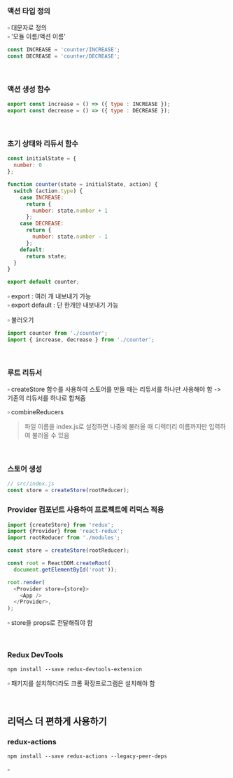 ### 액션 타입 정의    
▫ 대문자로 정의     
▫ '모듈 이름/액션 이름' 

``` js
const INCREASE = 'counter/INCREASE';
const DECREASE = 'counter/DECREASE';
```

<br>

### 액션 생성 함수    

``` js
export const increase = () => ({ type : INCREASE });
export const decrease = () => ({ type : DECREASE });
```

<br>

### 초기 상태와 리듀서 함수
``` js
const initialState = {
  number: 0
};
```

``` js
function counter(state = initialState, action) {
  switch (action.type) {
    case INCREASE:
      return {
        number: state.number + 1
      };
    case DECREASE:
      return {
        number: state.number - 1
      };
    default:
      return state;
  }
}

export default counter;
```

▫ export : 여러 개 내보내기 가능    
▫ export default : 단 한개만 내보내기 가능    

▫ 불러오기

``` js
import counter from './counter';
import { increase, decrease } from './counter';
```


<br>

### 루트 리듀서
▫ createStore 함수를 사용하여 스토어를 만들 때는 리듀서를 하나만 사용해야 함 -> 기존의 리듀서를 하나로 합쳐줌   

▫ combineReducers   

> 파일 이름을 index.js로 설정하면 나중에 불러올 때 디렉터리 이름까지만 입력하여 불러올 수 있음

<br>

### 스토어 생성

``` js
// src/index.js
const store = createStore(rootReducer);
```

### Provider 컴포넌트 사용하여 프로젝트에 리덕스 적용

``` js
import {createStore} from 'redux';
import {Provider} from 'react-redux';
import rootReducer from './modules';

const store = createStore(rootReducer);

const root = ReactDOM.createRoot(
  document.getElementById('root'));

root.render(
  <Provider store={store}>
    <App />
  </Provider>,
);
```
▫ store을 props로 전달해줘야 함   

<br>

### Redux DevTools 
```
npm install --save redux-devtools-extension
```
▫ 패키지를 설치하더라도 크롬 확장프로그램은 설치해야 함   


<br>

## 리덕스 더 편하게 사용하기

### redux-actions

``` 
npm install --save redux-actions --legacy-peer-deps
```

▫ 